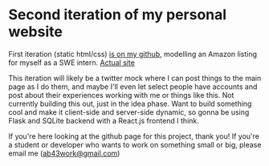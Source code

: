 # Second iteration of my personal website

First iteration (static html/css) [is on my github](https://github.com/alanb43/personal-website), modelling an Amazon listing for myself as a SWE intern. [Actual site](https://bergsneider.dev)

This iteration will likely be a twitter mock where I can post things to the main page as I do them, and maybe I'll even let select people have accounts and post about their experiences working with me or things like this. Not currently building this out, just in the idea phase. Want to build something cool and make it client-side and server-side dynamic, so gonna be using Flask and SQLite backend with a React.js frontend I think.

If you're here looking at the github page for this project, thank you! If you're a student or developer who wants to work on something small or big, please email me (ab43work@gmail.com)